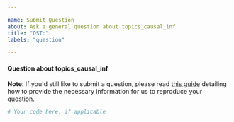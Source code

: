 ```yaml
---

name: Submit Question
about: Ask a general question about topics_causal_inf
title: "QST:"
labels: "question"

---
```


#### Question about topics_causal_inf

**Note**: If you'd still like to submit a question, please read [this guide](
https://matthewrocklin.com/blog/work/2018/02/28/minimal-bug-reports) detailing how to
provide the necessary information for us to reproduce your question.

```python
# Your code here, if applicable
```
